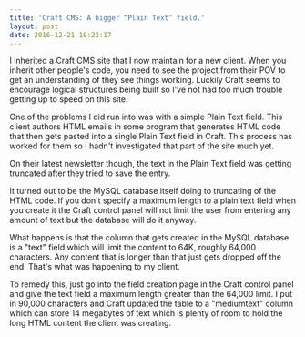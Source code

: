 ```yaml
---
title: 'Craft CMS: A bigger “Plain Text” field.'
layout: post
date: 2016-12-21 10:22:17
---
```

I inherited a Craft CMS site that I now maintain for a new client. When you inherit other people's code, you need to see the project from their POV to get an understanding of they see things working. Luckily Craft seems to encourage logical structures being built so I've not had too much trouble getting up to speed on this site.

One of the problems I did run into was with a simple Plain Text field. This client authors HTML emails in some program that generates HTML code that then gets pasted into a single Plain Text field in Craft. This process has worked for them so I hadn't investigated that part of the site much yet. 

On their latest newsletter though, the text in the Plain Text field was getting truncated after they tried to save the entry. 

It turned out to be the MySQL database itself doing to truncating of the HTML code. If you don't specify a maximum length to a plain text field when you create it the Craft control panel will not limit the user from entering any amount of text but the database will do it anyway.

What happens is that the column that gets created in the MySQL database is a "text" field which will limit the content to 64K, roughly 64,000 characters. Any content that is longer than that just gets dropped off the end. That's what was happening to my client.

To remedy this, just go into the field creation page in the Craft control panel and give the text field a maximum length greater than the 64,000 limit. I put in 90,000 characters and Craft updated the table to a "mediumtext" column which can store 14 megabytes of text which is plenty of room to hold the long HTML content the client was creating. 